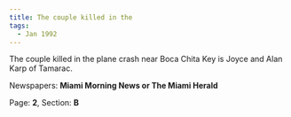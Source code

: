 ```yaml
---  
title: The couple killed in the  
tags:  
  - Jan 1992  
---  
```

  
The couple killed in the plane crash near Boca Chita Key is Joyce and Alan Karp of Tamarac.  
  
Newspapers: **Miami Morning News or The Miami Herald**  
  
Page: **2**, Section: **B** 
